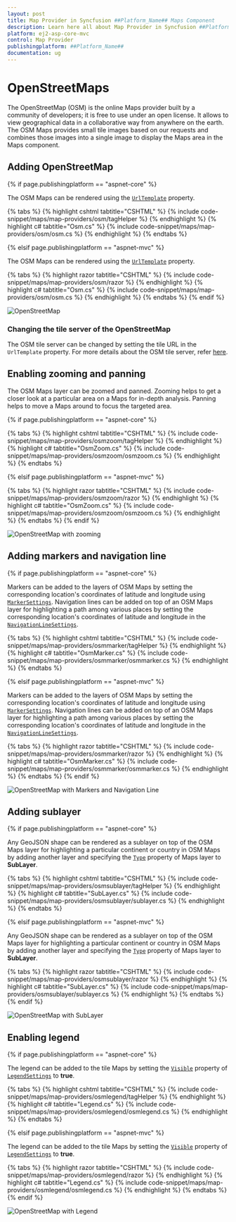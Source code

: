 ```yaml
---
layout: post
title: Map Provider in Syncfusion ##Platform_Name## Maps Component
description: Learn here all about Map Provider in Syncfusion ##Platform_Name## Maps component of Syncfusion Essential JS 2 and more.
platform: ej2-asp-core-mvc
control: Map Provider
publishingplatform: ##Platform_Name##
documentation: ug
---
```


# OpenStreetMaps

The OpenStreetMap (OSM) is the online Maps provider built by a community of developers; it is free to use under an open license. It allows to view geographical data in a collaborative way from anywhere on the earth. The OSM Maps provides small tile images based on our requests and combines those images into a single image to display the Maps area in the Maps component.

## Adding OpenStreetMap

{% if page.publishingplatform == "aspnet-core" %}

The OSM Maps can be rendered using the [`UrlTemplate`](https://help.syncfusion.com/cr/aspnetcore-js2/Syncfusion.EJ2.Maps.MapsLayer.html#Syncfusion_EJ2_Maps_MapsLayer_UrlTemplate) property.

{% tabs %}
{% highlight cshtml tabtitle="CSHTML" %}
{% include code-snippet/maps/map-providers/osm/tagHelper %}
{% endhighlight %}
{% highlight c# tabtitle="Osm.cs" %}
{% include code-snippet/maps/map-providers/osm/osm.cs %}
{% endhighlight %}
{% endtabs %}

{% elsif page.publishingplatform == "aspnet-mvc" %}

The OSM Maps can be rendered using the [`UrlTemplate`](https://help.syncfusion.com/cr/aspnetmvc-js2/Syncfusion.EJ2.Maps.MapsLayer.html#Syncfusion_EJ2_Maps_MapsLayer_UrlTemplate) property.

{% tabs %}
{% highlight razor tabtitle="CSHTML" %}
{% include code-snippet/maps/map-providers/osm/razor %}
{% endhighlight %}
{% highlight c# tabtitle="Osm.cs" %}
{% include code-snippet/maps/map-providers/osm/osm.cs %}
{% endhighlight %}
{% endtabs %}
{% endif %}

![OpenStreetMap](../images/MapProviders/open-sreet-map.PNG)

### Changing the tile server of the OpenStreetMap

The OSM tile server can be changed by setting the tile URL in the `UrlTemplate` property. For more details about the OSM tile server, refer [here](https://wiki.openstreetmap.org/wiki/Tiles).

## Enabling zooming and panning

The OSM Maps layer can be zoomed and panned. Zooming helps to get a closer look at a particular area on a Maps for in-depth analysis. Panning helps to move a Maps around to focus the targeted area.

{% if page.publishingplatform == "aspnet-core" %}

{% tabs %}
{% highlight cshtml tabtitle="CSHTML" %}
{% include code-snippet/maps/map-providers/osmzoom/tagHelper %}
{% endhighlight %}
{% highlight c# tabtitle="OsmZoom.cs" %}
{% include code-snippet/maps/map-providers/osmzoom/osmzoom.cs %}
{% endhighlight %}
{% endtabs %}

{% elsif page.publishingplatform == "aspnet-mvc" %}

{% tabs %}
{% highlight razor tabtitle="CSHTML" %}
{% include code-snippet/maps/map-providers/osmzoom/razor %}
{% endhighlight %}
{% highlight c# tabtitle="OsmZoom.cs" %}
{% include code-snippet/maps/map-providers/osmzoom/osmzoom.cs %}
{% endhighlight %}
{% endtabs %}
{% endif %}

![OpenStreetMap with zooming](../images/MapProviders/open-street-map-zooming.PNG)

## Adding markers and navigation line

{% if page.publishingplatform == "aspnet-core" %}

Markers can be added to the layers of OSM Maps by setting the corresponding location's coordinates of latitude and longitude using [`MarkerSettings`](https://help.syncfusion.com/cr/aspnetcore-js2/Syncfusion.EJ2.Maps.MapsLayer.html#Syncfusion_EJ2_Maps_MapsLayer_MarkerSettings). Navigation lines can be added on top of an OSM Maps layer for highlighting a path among various places by setting the corresponding location's coordinates of latitude and longitude in the [`NavigationLineSettings`](https://help.syncfusion.com/cr/aspnetcore-js2/Syncfusion.EJ2.Maps.MapsLayer.html#Syncfusion_EJ2_Maps_MapsLayer_NavigationLineSettings).

{% tabs %}
{% highlight cshtml tabtitle="CSHTML" %}
{% include code-snippet/maps/map-providers/osmmarker/tagHelper %}
{% endhighlight %}
{% highlight c# tabtitle="OsmMarker.cs" %}
{% include code-snippet/maps/map-providers/osmmarker/osmmarker.cs %}
{% endhighlight %}
{% endtabs %}

{% elsif page.publishingplatform == "aspnet-mvc" %}

Markers can be added to the layers of OSM Maps by setting the corresponding location's coordinates of latitude and longitude using [`MarkerSettings`](https://help.syncfusion.com/cr/aspnetmvc-js2/Syncfusion.EJ2.Maps.MapsLayer.html#Syncfusion_EJ2_Maps_MapsLayer_MarkerSettings). Navigation lines can be added on top of an OSM Maps layer for highlighting a path among various places by setting the corresponding location's coordinates of latitude and longitude in the [`NavigationLineSettings`](https://help.syncfusion.com/cr/aspnetmvc-js2/Syncfusion.EJ2.Maps.MapsLayer.html#Syncfusion_EJ2_Maps_MapsLayer_NavigationLineSettings).

{% tabs %}
{% highlight razor tabtitle="CSHTML" %}
{% include code-snippet/maps/map-providers/osmmarker/razor %}
{% endhighlight %}
{% highlight c# tabtitle="OsmMarker.cs" %}
{% include code-snippet/maps/map-providers/osmmarker/osmmarker.cs %}
{% endhighlight %}
{% endtabs %}
{% endif %}

![OpenStreetMap with Markers and Navigation Line](../images/MapProviders/open-street-map-marker-and-line.PNG)

## Adding sublayer

{% if page.publishingplatform == "aspnet-core" %}

Any GeoJSON shape can be rendered as a sublayer on top of the OSM Maps layer for highlighting a particular continent or country in OSM Maps by adding another layer and specifying the [`Type`](https://help.syncfusion.com/cr/aspnetcore-js2/Syncfusion.EJ2.Maps.MapsLayer.html#Syncfusion_EJ2_Maps_MapsLayer_Type) property of Maps layer to **SubLayer**.

{% tabs %}
{% highlight cshtml tabtitle="CSHTML" %}
{% include code-snippet/maps/map-providers/osmsublayer/tagHelper %}
{% endhighlight %}
{% highlight c# tabtitle="SubLayer.cs" %}
{% include code-snippet/maps/map-providers/osmsublayer/sublayer.cs %}
{% endhighlight %}
{% endtabs %}

{% elsif page.publishingplatform == "aspnet-mvc" %}

Any GeoJSON shape can be rendered as a sublayer on top of the OSM Maps layer for highlighting a particular continent or country in OSM Maps by adding another layer and specifying the [`Type`](https://help.syncfusion.com/cr/aspnetmvc-js2/Syncfusion.EJ2.Maps.MapsLayer.html#Syncfusion_EJ2_Maps_MapsLayer_Type) property of Maps layer to **SubLayer**.

{% tabs %}
{% highlight razor tabtitle="CSHTML" %}
{% include code-snippet/maps/map-providers/osmsublayer/razor %}
{% endhighlight %}
{% highlight c# tabtitle="SubLayer.cs" %}
{% include code-snippet/maps/map-providers/osmsublayer/sublayer.cs %}
{% endhighlight %}
{% endtabs %}
{% endif %}

![OpenStreetMap with SubLayer](../images/MapProviders/open-street-map-sublayer.PNG)

## Enabling legend

{% if page.publishingplatform == "aspnet-core" %}

The legend can be added to the tile Maps by setting the [`Visible`](https://help.syncfusion.com/cr/aspnetcore-js2/Syncfusion.EJ2.Maps.MapsLegendSettings.html#Syncfusion_EJ2_Maps_MapsLegendSettings_Visible) property of [`LegendSettings`](https://help.syncfusion.com/cr/aspnetcore-js2/Syncfusion.EJ2.Maps.Maps.html#Syncfusion_EJ2_Maps_Maps_LegendSettings) to **true**.

{% tabs %}
{% highlight cshtml tabtitle="CSHTML" %}
{% include code-snippet/maps/map-providers/osmlegend/tagHelper %}
{% endhighlight %}
{% highlight c# tabtitle="Legend.cs" %}
{% include code-snippet/maps/map-providers/osmlegend/osmlegend.cs %}
{% endhighlight %}
{% endtabs %}

{% elsif page.publishingplatform == "aspnet-mvc" %}

The legend can be added to the tile Maps by setting the [`Visible`](https://help.syncfusion.com/cr/aspnetmvc-js2/Syncfusion.EJ2.Maps.MapsLegendSettings.html#Syncfusion_EJ2_Maps_MapsLegendSettings_Visible) property of [`LegendSettings`](https://help.syncfusion.com/cr/aspnetmvc-js2/Syncfusion.EJ2.Maps.Maps.html#Syncfusion_EJ2_Maps_Maps_LegendSettings) to **true**.

{% tabs %}
{% highlight razor tabtitle="CSHTML" %}
{% include code-snippet/maps/map-providers/osmlegend/razor %}
{% endhighlight %}
{% highlight c# tabtitle="Legend.cs" %}
{% include code-snippet/maps/map-providers/osmlegend/osmlegend.cs %}
{% endhighlight %}
{% endtabs %}
{% endif %}

![OpenStreetMap with Legend](../images/MapProviders/osm-legend.PNG)